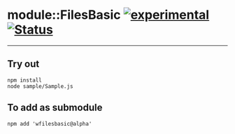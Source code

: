 
# module::FilesBasic [![experimental](https://img.shields.io/badge/stability-experimental-orange.svg)](https://github.com/emersion/stability-badges#experimental) [![Status](https://github.com/Wandalen/wFilesBasic/workflows/Test/badge.svg)](https://github.com/Wandalen/wFilesBasic/actions?query=workflow%3ATest)

___

## Try out
```
npm install
node sample/Sample.js
```

## To add as submodule
```
npm add 'wfilesbasic@alpha'
```

